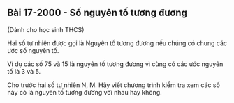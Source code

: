 ## Bài 17-2000 - Số nguyên tố tương đương 

(Dành cho học sinh THCS)

Hai số tự nhiên được gọi là Nguyên tố tương đương nếu chúng có chung các ước số nguyên tố. 

Ví dụ các số 75 và 15 là nguyên tố tương đương vì cùng có các ước nguyên tố là 3 và 5. 

Cho trước hai số tự nhiên N, M. Hãy viết chương trình kiểm tra xem các số này có là nguyên tố tương đương với nhau hay không. 

